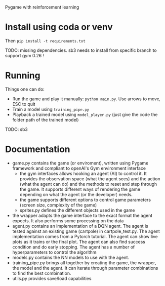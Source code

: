Pygame with reinforcement learning

# Install using coda or venv
Then `pip install -t requirements.txt`

TODO: missing dependencies. sb3 needs to install from specific branch to support gym 0.26 !

# Running

Things one can do:

- Run the game and play it manually: `python main.py`. Use arrows to move, ESC to quit
- Train a model using `training_pipe.py`
- Playback a trained model using `model_player.py` (just give the code the folder path of the trained model)

TODO: sb3

# Documentation

- game.py contains the game (or enviroment), written using Pygame framework and compliant to openAI's Gym environment interface
   - the gym interfaces allows hooking an agent (AI) to control it. It provides the observation space (what the agent sees) and the action (what the agent can do) and the methods to reset and step through the game. It supports different ways of rendering the game depending on what the agent (or the developer) needs.
   - the game supports different options to control game parameters (screen size, complexity of the game)
   - sprites.py defines the different objects used in the game
- the wrapper adapts the game interface to the exact format the agent expects. It also performs some processing on the data
- agent.py contains an implementation of a DQN agent. The agent is tested against an existing game (cartpole) in cartpole_test.py. The agent implementation comes from a Pytorch tutorial. The agent can show live plots as it trains or the final plot. The agent can also find success condition and do early stopping. The agent has a number of hyperparameters to control the algorithm
- models.py contains the NN models to use with the agent.
- training_pipe.py brings all together by creating the game, the wrapper, the model and the agent. It can iterate through parameter combinations to find the best combination. 
- utils.py provides save/load capabilities 